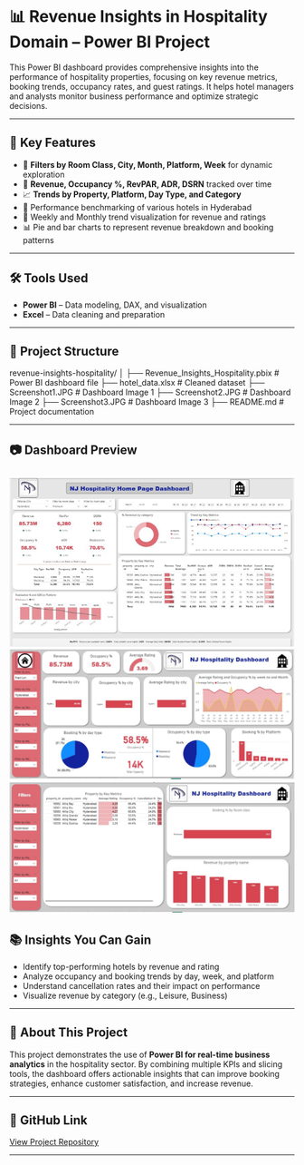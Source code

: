 # 📊 Revenue Insights in Hospitality Domain – Power BI Project

This Power BI dashboard provides comprehensive insights into the performance of hospitality properties, focusing on key revenue metrics, booking trends, occupancy rates, and guest ratings. It helps hotel managers and analysts monitor business performance and optimize strategic decisions.

---

## 📌 Key Features

- 📍 **Filters by Room Class, City, Month, Platform, Week** for dynamic exploration  
- 🏨 **Revenue, Occupancy %, RevPAR, ADR, DSRN** tracked over time  
- 📈 **Trends by Property, Platform, Day Type, and Category**  
- 🎯 Performance benchmarking of various hotels in Hyderabad  
- 📅 Weekly and Monthly trend visualization for revenue and ratings  
- 📊 Pie and bar charts to represent revenue breakdown and booking patterns
---

## 🛠 Tools Used

- **Power BI** – Data modeling, DAX, and visualization  
- **Excel** – Data cleaning and preparation

---

## 📁 Project Structure

revenue-insights-hospitality/
│
├── Revenue_Insights_Hospitality.pbix # Power BI dashboard file
├── hotel_data.xlsx # Cleaned dataset
├── Screenshot1.JPG # Dashboard Image 1
├── Screenshot2.JPG # Dashboard Image 2
├── Screenshot3.JPG # Dashboard Image 3
├── README.md # Project documentation


---

## 📷 Dashboard Preview

![Dashboard Sample]( https://github.com/karthicknofficial1010/Revenue-Insights-in-Hospitality-Domain/blob/main/revenue%201.JPG?raw=true )
![Dashboard Sample]( https://github.com/karthicknofficial1010/Revenue-Insights-in-Hospitality-Domain/blob/main/revenue%202.JPG?raw=true)
![Dashboard Sample]( https://github.com/karthicknofficial1010/Revenue-Insights-in-Hospitality-Domain/blob/main/revenue%203.JPG?raw=true )
---

## 📚 Insights You Can Gain

- Identify top-performing hotels by revenue and rating
- Analyze occupancy and booking trends by day, week, and platform
- Understand cancellation rates and their impact on performance
- Visualize revenue by category (e.g., Leisure, Business)

---

## 📌 About This Project

This project demonstrates the use of **Power BI for real-time business analytics** in the hospitality sector. By combining multiple KPIs and slicing tools, the dashboard offers actionable insights that can improve booking strategies, enhance customer satisfaction, and increase revenue.

---

## 🔗 GitHub Link

[View Project Repository](your-github-project-link-here)

---

